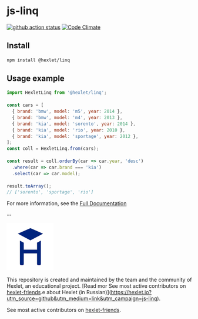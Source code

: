 # js-linq

[![github action status](https://github.com/hexlet-components/js-linq/workflows/Node%20CI/badge.svg)](https://github.com/hexlet-components/js-linq/actions)
[![Code Climate](https://codeclimate.com/github/hexlet-components/js-linq/badges/gpa.svg)](https://codeclimate.com/github/hexlet-components/js-linq)

## Install

```sh
npm install @hexlet/linq
```

## Usage example

```javascript
import HexletLinq from '@hexlet/linq';

const cars = [
  { brand: 'bmw', model: 'm5', year: 2014 },
  { brand: 'bmw', model: 'm4', year: 2013 },
  { brand: 'kia', model: 'sorento', year: 2014 },
  { brand: 'kia', model: 'rio', year: 2010 },
  { brand: 'kia', model: 'sportage', year: 2012 },
];
const coll = HexletLinq.from(cars);

const result = coll.orderBy(car => car.year, 'desc')
  .where(car => car.brand === 'kia')
  .select(car => car.model);

result.toArray();
// ['sorento', 'sportage', 'rio']
```

For more information, see the [Full Documentation](https://github.com/hexlet-components/js-linq/tree/master/docs)

--

[![Hexlet Ltd. logo](https://raw.githubusercontent.com/Hexlet/assets/master/images/hexlet_logo128.png)](https://hexlet.io?utm_source=github&utm_medium=link&utm_campaign=js-linq)

This repository is created and maintained by the team and the community of Hexlet, an educational project. [Read mor
See most active contributors on [hexlet-friends](https://friends.hexlet.io/).e about Hexlet (in Russian)](https://hexlet.io?utm_source=github&utm_medium=link&utm_campaign=js-linq).

See most active contributors on [hexlet-friends](https://friends.hexlet.io/).
